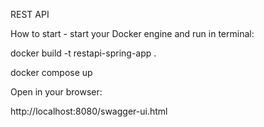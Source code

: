 REST API 

How to start - start your Docker engine and run in terminal:


docker build -t restapi-spring-app .

docker compose up


Open in your browser: 

http://localhost:8080/swagger-ui.html